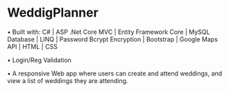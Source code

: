 # WeddigPlanner

• Built with: C# | ASP .Net Core MVC | Entity Framework Core | MySQL Database | LINQ | Password Bcrypt Encryption | Bootstrap | Google Maps API | HTML | CSS 

• Login/Reg Validation 

• A responsive Web app where users can create and attend weddings, and view a list of weddings they are attending.
